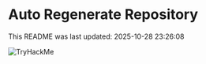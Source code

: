 # Auto Regenerate Repository

This README was last updated: 2025-10-28 23:26:08

 ![TryHackMe](https://tryhackme.com/badge/533634)